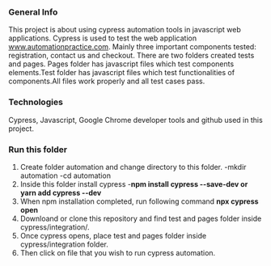 ### General Info
This project is about using cypress automation tools in javascript web applications. Cypress is used to test the web application www.automationpractice.com. Mainly three important components tested: registration, contact us and checkout. There are two folders created tests and pages. Pages folder has javascript files which test components elements.Test folder has javascript files which test functionalities of components.All files work properly and all test cases pass.      

### Technologies
Cypress, Javascript, Google Chrome developer tools and github used in this project. 

### Run this folder

1. Create folder automation and change directory to this folder.
   -mkdir automation
   -cd automation
2. Inside this folder install cypress
   -**npm install cypress --save-dev or yarn add cypress --dev**
3. When npm installation completed, run following command
   **npx cypress open**
4. Downloand or clone this repository and find test and pages folder inside cypress/integration/. 
5. Once cypress opens, place test and pages folder inside cypress/integration folder.
6. Then click on file that you wish to run cypress automation.   
